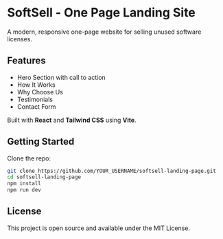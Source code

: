 # SoftSell - One Page Landing Site

A modern, responsive one-page website for selling unused software licenses.

## Features

- Hero Section with call to action
- How It Works
- Why Choose Us
- Testimonials
- Contact Form

Built with **React** and **Tailwind CSS** using **Vite**.

## Getting Started

Clone the repo:

```bash
git clone https://github.com/YOUR_USERNAME/softsell-landing-page.git
cd softsell-landing-page
npm install
npm run dev
```

## License

This project is open source and available under the MIT License.
